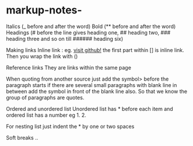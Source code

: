 # markup-notes-

Italics (_ before and after the word)
Bold (** before and after the word)
Headings (# before the line gives heading one, ## heading two, ### heading three and so on till ###### heading six)

Making links
Inline link : eg. [visit github!](www.github.com) the first part within [] is inline link. Then you wrap the link with ()


Reference links
They are links within the same page

When quoting from another source just add the symbol> before the paragraph starts if there are several small paragraphs with blank line in between add the symbol in front of the blank line also. So that we know the group of paragraphs are quotes.

Ordered and unordered list
Unordered list has * before each item and ordered list has a number eg 1. 2.

For nesting list just indent the * by one or two spaces

Soft breaks ..
